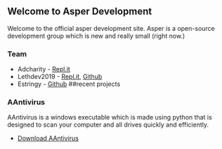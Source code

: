 ## Welcome to Asper Development
Welcome to the official asper development site. Asper is a open-source development group which is new and really small (right now.)
### Team
- Adcharity - [Repl.it](https://repl.it/@AdCharity)
- Lethdev2019 - [Repl.it](https://repl.it/@Lethdev2019), [Github](https://github.com/Lethdev2019)
- Estringy - [Github](https://github.com/etstringy)
##recent projects
### AAntivirus
AAntivirus is a windows executable which is made using python that is designed to scan your computer and all drives quickly and efficiently.

- [Download AAntivirus](Download)

